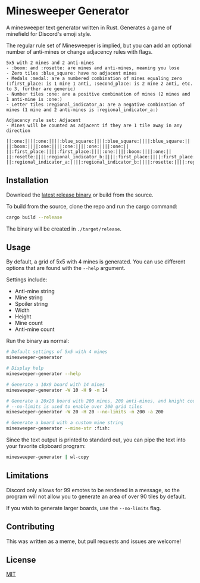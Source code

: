 # Minesweeper Generator

A minesweeper text generator written in Rust. Generates a game of minefield for
Discord's emoji style.

The regular rule set of Minesweeper is implied, but you can add an optional
number of anti-mines or change adjacency rules with flags.

```text
5x5 with 2 mines and 2 anti-mines
- :boom: and :rosette: are mines and anti-mines, meaning you lose
- Zero tiles :blue_square: have no adjacent mines
- Medals :medal: are a numbered combination of mines equaling zero (:first_place: is 1 mine 1 anti, :second_place: is 2 mine 2 anti, etc. to 3, further are generic)
- Number tiles :one: are a positive combination of mines (2 mines and 1 anti-mine is :one:)
- Letter tiles :regional_indicator_a: are a negative combination of mines (1 mine and 2 anti-mines is :regional_indicator_a:)

Adjacency rule set: Adjacent
- Mines will be counted as adjacent if they are 1 tile away in any direction

||:one:||||:one:||||:blue_square:||||:blue_square:||||:blue_square:||
||:boom:||||:one:||||:one:||||:one:||||:one:||
||:first_place:||||:first_place:||||:one:||||:boom:||||:one:||
||:rosette:||||:regional_indicator_b:||||:first_place:||||:first_place:||||:one:||
||:regional_indicator_a:||||:regional_indicator_b:||||:rosette:||||:regional_indicator_a:||||:blue_square:||
```

## Installation

Download the [latest release binary](https://github.com/FireIsGood/minesweeper-generator/releases) or build from the source.

To build from the source, clone the repo and run the cargo command:

```bash
cargo build --release
```

The binary will be created in `./target/release`.

## Usage

By default, a grid of 5x5 with 4 mines is generated. You can use different
options that are found with the `--help` argument.

Settings include:

- Anti-mine string
- Mine string
- Spoiler string
- Width
- Height
- Mine count
- Anti-mine count

Run the binary as normal:

```bash
# Default settings of 5x5 with 4 mines
minesweeper-generator

# Display help
minesweeper-generator --help

# Generate a 10x9 board with 14 mines
minesweeper-generator -W 10 -H 9 -m 14

# Generate a 20x20 board with 200 mines, 200 anti-mines, and knight counting
# --no-limits is used to enable over 200 grid tiles
minesweeper-generator -W 20 -H 20 --no-limits -m 200 -a 200

# Generate a board with a custom mine string
minesweeper-generator --mine-str :fish:
```

Since the text output is printed to standard out, you can pipe the text into your favorite clipboard program:

```bash
minesweeper-generator | wl-copy
```

## Limitations

Discord only allows for 99 emotes to be rendered in a message, so the program
will not allow you to generate an area of over 90 tiles by default.

If you wish to generate larger boards, use the `--no-limits` flag.

## Contributing

This was written as a meme, but pull requests and issues are welcome!

## License

[MIT](https://choosealicense.com/licenses/mit/)
